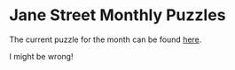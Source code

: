 # Jane Street Monthly Puzzles
The current puzzle for the month can be found [here](https://www.janestreet.com/puzzles/current-puzzle/).

I might be wrong!
